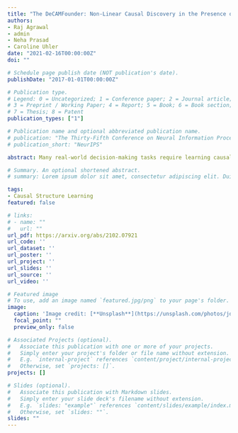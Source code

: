 ```yaml
---
title: "The DeCAMFounder: Non-Linear Causal Discovery in the Presence of Hidden Variables"
authors:
- Raj Agrawal
- admin
- Neha Prasad
- Caroline Uhler
date: "2021-02-16T00:00:00Z"
doi: ""

# Schedule page publish date (NOT publication's date).
publishDate: "2017-01-01T00:00:00Z"

# Publication type.
# Legend: 0 = Uncategorized; 1 = Conference paper; 2 = Journal article;
# 3 = Preprint / Working Paper; 4 = Report; 5 = Book; 6 = Book section;
# 7 = Thesis; 8 = Patent
publication_types: ["1"]

# Publication name and optional abbreviated publication name.
# publication: "The Thirty-Fifth Conference on Neural Information Processing Systems"
# publication_short: "NeurIPS"

abstract: Many real-world decision-making tasks require learning causal relationships between a set of variables. Typical causal discovery methods, however, require that all variables are observed, which might not be realistic in practice. Unfortunately, in the presence of latent confounding, recovering causal relationships from observational data without making additional assumptions is an ill-posed problem. Fortunately, in practice, additional structure among the confounders can be expected, one such example being pervasive confounding, which has been exploited for consistent causal estimation in the special case of linear causal models. In this paper, we provide a proof and consistent method to estimate causal relationships in the non-linear, pervasive confounding setting. The heart of our procedure relies on the ability to estimate the confounding variation through a simple spectral decomposition of the observed data matrix. We derive a DAG score function based on this insight, prove its consistency in recovering a correct ordering of the DAG, and empirically compare it to existing procedures. We show improved performance on both simulated and real datasets by explicitly accounting for both confounders and non-linear effects.

# Summary. An optional shortened abstract.
# summary: Lorem ipsum dolor sit amet, consectetur adipiscing elit. Duis posuere tellus ac convallis placerat. Proin tincidunt magna sed ex sollicitudin condimentum.

tags:
- Causal Structure Learning 
featured: false

# links:
# - name: ""
#   url: ""
url_pdf: https://arxiv.org/abs/2102.07921
url_code: '' 
url_dataset: ''
url_poster: ''
url_project: ''
url_slides: ''
url_source: ''
url_video: ''

# Featured image
# To use, add an image named `featured.jpg/png` to your page's folder. 
image:
  caption: 'Image credit: [**Unsplash**](https://unsplash.com/photos/jdD8gXaTZsc)'
  focal_point: ""
  preview_only: false

# Associated Projects (optional).
#   Associate this publication with one or more of your projects.
#   Simply enter your project's folder or file name without extension.
#   E.g. `internal-project` references `content/project/internal-project/index.md`.
#   Otherwise, set `projects: []`.
projects: []

# Slides (optional).
#   Associate this publication with Markdown slides.
#   Simply enter your slide deck's filename without extension.
#   E.g. `slides: "example"` references `content/slides/example/index.md`.
#   Otherwise, set `slides: ""`.
slides: "" 
---
```


